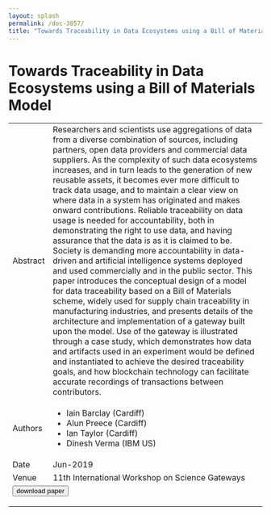 ```yaml
---
layout: splash
permalink: /doc-3857/
title: "Towards Traceability in Data Ecosystems using a Bill of Materials Model"
---
```


# Towards Traceability in Data Ecosystems using a Bill of Materials Model

<table>
    <tbody>
    <tr>
        <td>Abstract</td>
        <td>Researchers and scientists use aggregations of data from a diverse combination of sources, including partners, open data providers and commercial data suppliers. As the complexity of such data ecosystems increases, and in turn leads to the generation of new reusable assets, it becomes ever more difficult to track data usage, and to maintain a clear view on where data in a system has originated and makes onward contributions. Reliable traceability on data usage is needed for accountability, both in demonstrating the right to use data, and having assurance that the data is as it is claimed to be. Society is demanding more accountability in data-driven and artificial intelligence systems deployed and used commercially and in the public sector. This paper introduces the conceptual design of a model for data traceability based on a Bill of Materials scheme, widely used for supply chain traceability in manufacturing industries, and presents details of the architecture and implementation of a gateway built upon the model. Use of the gateway is illustrated through a case study, which demonstrates how data and artifacts used in an experiment would be defined and instantiated to achieve the desired traceability goals, and how blockchain technology can facilitate accurate recordings of transactions between contributors.</td>
    </tr>
    <tr>
        <td>Authors</td>
        <td>
            <ul>
                <li>Iain Barclay (Cardiff)</li>
                <li>Alun Preece (Cardiff)</li>
                <li>Ian Taylor (Cardiff)</li>
                <li>Dinesh Verma (IBM US)</li>
            </ul>
        </td>
    </tr>
    <tr>
        <td>Date</td>
        <td>Jun-2019</td>
    </tr>
    <tr>
        <td>Venue</td>
        <td>11th International Workshop on Science Gateways</td>
    </tr>
        <tr>
            <td colspan="2">
                <form method="get" action="https://dais-ita.org/sites/default/files/IWSG2019_paper3.pdf">
                    <button type="submit">download paper</button>
                </form>
            </td>
        </tr>
    </tbody>
</table>
